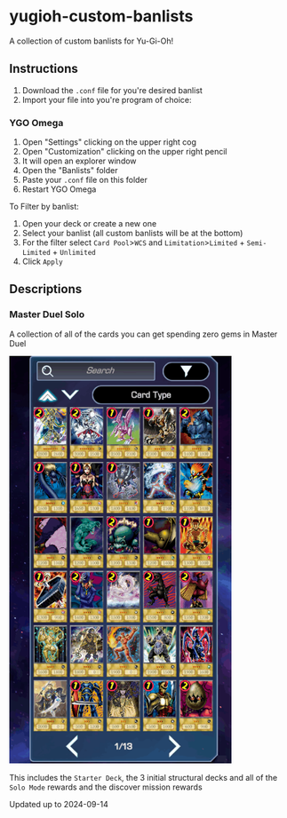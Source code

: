 # yugioh-custom-banlists

A collection of custom banlists for Yu-Gi-Oh!

## Instructions

1. Download the `.conf` file for you're desired banlist
2. Import your file into you're program of choice:

### YGO Omega

1.  Open "Settings" clicking on the upper right cog
2.  Open "Customization" clicking on the upper right pencil
3.  It will open an explorer window
4.  Open the "Banlists" folder
5.  Paste your `.conf` file on this folder
6.  Restart YGO Omega

To Filter by banlist:

1.  Open your deck or create a new one
2.  Select your banlist (all custom banlists will be at the bottom)
3.  For the filter select `Card Pool`>`WCS` and `Limitation`>`Limited` + `Semi-Limited` + `Unlimited`
4.  Click `Apply`

## Descriptions

### Master Duel Solo

A collection of all of the cards you can get spending zero gems in Master Duel

<img src="Readme src/gif/Master Duel Solo Banlist.gif" width="400">

This includes the `Starter Deck`, the 3 initial structural decks and all of the `Solo Mode` rewards and the discover mission rewards

Updated up to 2024-09-14
